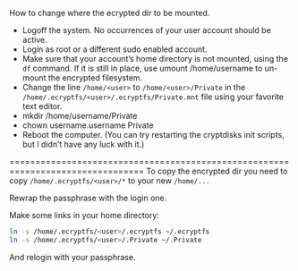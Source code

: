 How to change where the ecrypted dir to be mounted.

* Logoff the system.  No occurrences of your user account should be active.
* Login as root or a different sudo enabled account.
* Make sure that your account’s home directory is not mounted, using the `df` command.
  If it is still in place, use umount /home/username to un-mount the encrypted filesystem.
* Change the line `/home/<user>` to `/home/<user>/Private` in the 
  `/home/.ecryptfs/<user>/.ecryptfs/Private.mnt` file using your favorite text editor.
* mkdir /home/username/Private
* chown username.username Private
* Reboot the computer. (You can try restarting the cryptdisks init scripts, 
 but I didn’t have any luck with it.)

================================================================================
To copy the encrypted dir you need to copy
`/home/.ecryptfs/<user>/*` to your new `/home/...`

Rewrap the passphrase with the login one.

Make some links in your home directory:
```bash
ln -s /home/.ecryptfs/<user>/.ecryptfs ~/.ecryptfs
ln -s /home/.ecryptfs/<user>/.Private ~/.Private
```

And relogin with your passphrase.

